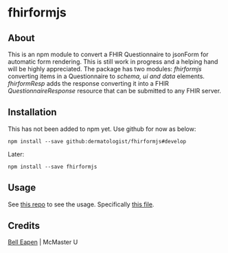 # fhirformjs

## About

This is an npm module to convert a FHIR Questionnaire to jsonForm for automatic form rendering. This is still work in progress and a helping hand will be highly appreciated. The package has two modules: *fhirformjs*  converting items in a Questionnaire to *schema, ui and data* elements. *fhirformResp* adds the response converting it into a FHIR *QuestionnaireResponse* resource that can be submitted to any FHIR server.

## Installation
This has not been added to npm yet. Use github for now as below:
```
npm install --save github:dermatologist/fhirformjs#develop
```

Later:

```
npm install --save fhirformjs
```

## Usage

See [this repo](https://github.com/dermatologist/fhir-questionnaire-render-react) to see the usage. Specifically [this file](https://github.com/dermatologist/fhir-questionnaire-render-react/blob/develop/src/containers/FhirFormContainer.js).

## Credits
[Bell Eapen](http://nuchange.ca/) | McMaster U

